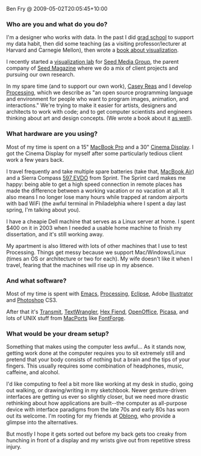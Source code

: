 Ben Fry @ 2009-05-02T20:05:45+10:00

### Who are you and what do you do?

I'm a designer who works with data. In the past I did [grad school](http://acg.media.mit.edu/ "The Aesthetics and computation group at MIT.") to support my data habit, then did some teaching (as a visiting professor/lecturer at Harvard and Carnegie Mellon), then wrote a [book about visualization](http://www.oreilly.com/catalog/9780596514556/ "Ben's book, 'Visualizing Data'.").

I recently started a [visualization lab](http://phyllotaxis.net/ "They map data sets.") for [Seed Media Group](http://seedmediagroup.com/ "A media and technology company."), the parent company of [Seed Magazine](http://seedmagazine.com/ "The Seed magazine.") where we do a mix of client projects and pursuing our own research.

In my spare time (and to support our own work), [Casey Reas](http://reas.com/ "Casey's website.") and I develop [Processing][], which we describe as "an open source programming language and environment for people who want to program images, animation, and interactions." We're trying to make it easier for artists, designers and architects to work with code; and to get computer scientists and engineers thinking about art and design concepts. (We wrote a book about it [as well](http://mitpress.mit.edu/catalog/item/default.asp?ttype=2&tid=11251 "Ben and Casey's Processing book.")).

### What hardware are you using?

Most of my time is spent on a 15" [MacBook Pro][macbook-pro] and a 30" [Cinema Display][cinema-display]. I got the Cinema Display for myself after some particularly tedious client work a few years back.

I travel frequently and take multiple spare batteries (take that, [MacBook Air][macbook-air]) and a Sierra Compass [597 EVDO][compass-597] from Sprint. The Sprint card makes me happy: being able to get a high speed connection in remote places has made the difference between a working vacation or no vacation at all. It also means I no longer lose many hours while trapped at random airports with bad WiFi (the awful terminal in Philadelphia where I spent a day last spring, I'm talking about you).

I have a cheapie Dell machine that serves as a Linux server at home. I spent $400 on it in 2003 when I needed a usable home machine to finish my dissertation, and it's still working away.

My apartment is also littered with lots of other machines that I use to test Processing. Things get messy because we support Mac/Windows/Linux (times an OS or architecture or two for each). My wife doesn't like it when I travel, fearing that the machines will rise up in my absence.

### And what software?

Most of my time is spent with [Emacs][carbon-emacs], [Processing][], [Eclipse][], Adobe [Illustrator][] and [Photoshop][] CS3.

After that it's [Transmit][], [TextWrangler][], [Hex Fiend][hex-fiend], [OpenOffice][], [Picasa][], and lots of UNIX stuff from [MacPorts][] like [FontForge][].

### What would be your dream setup?

Something that makes using the computer less awful... As it stands now, getting work done at the computer requires you to sit extremely still and pretend that your body consists of nothing but a brain and the tips of your fingers. This usually requires some combination of headphones, music, caffeine, and alcohol.

I'd like computing to feel a bit more like working at my desk in studio, going out walking, or drawing/writing in my sketchbook. Newer gesture-driven interfaces are getting us ever so slightly closer, but we need more drastic rethinking about how applications are built--the computer as all-purpose device with interface paradigms from the late 70s and early 80s has worn out its welcome. I'm rooting for my friends at [Oblong](http://oblong.com/ "Inventors of the 'g-speak spatial operating environment'."), who provide a glimpse into the alternatives.

But mostly I hope it gets sorted out before my back gets too creaky from hunching in front of a display and my wrists give out from repetitive stress injury.

[processing]: http://processing.org/ "A programming language/environment."
[macbook-pro]: http://www.apple.com/macbookpro/ "The popular Intel-based Mac laptop."
[cinema-display]: http://www.apple.com/displays/cinema/ "The LCD display line."
[macbook-air]: http://www.apple.com/macbookair/ "The super-thin Intel-based Mac laptop."
[compass-597]: http://www.sierrawireless.com/product/compass_597.aspx "A USB device for EVDO access."
[carbon-emacs]: http://homepage.mac.com/zenitani/emacs-e.html "A Mac-friendly version of GNU Emacs."
[processing]: http://processing.org/ "A programming language/environment."
[eclipse]: http://www.eclipse.org/ "A flexible, open-source IDE."
[illustrator]: http://adobe.com/products/illustrator/ "A popular vector graphics editor."
[photoshop]: http://adobe.com/products/photoshop/ "The infamous graphic editor."
[transmit]: http://panic.com/transmit/ "An FTP/SFTP client for the Mac."
[textwrangler]: http://www.barebones.com/products/textwrangler/ "A free, powerful text editor for the Mac."
[hex-fiend]: http://www.ridiculousfish.com/hexfiend/ "An open-source hex editor for the Mac."
[openoffice]: http://www.openoffice.org/ "An open-source office suite."
[picasa]: http://picasa.google.com/ "A photo client and web service."
[macports]: http://www.macports.org/ "A collection of *nix software ported to Mac OS X."
[fontforge]: http://fontforge.sourceforge.net/ "An open-source font editor."
